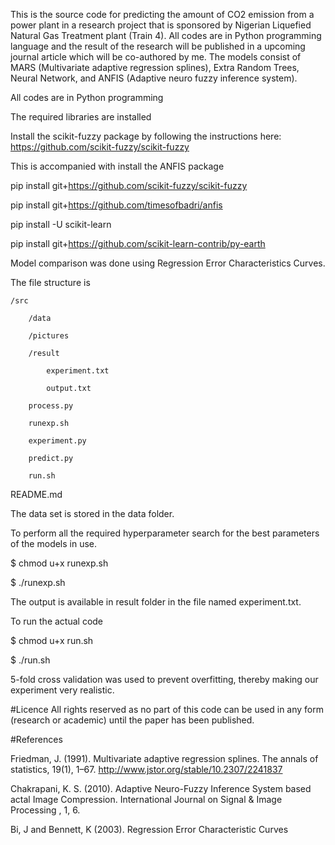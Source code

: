 This is the source code for predicting the amount of CO2 emission from a power plant in a research project that is sponsored by Nigerian Liquefied Natural Gas Treatment plant (Train 4). All codes are in Python programming language and the result of the research will be published in a upcoming journal article which will be co-authored by me. The models consist of MARS (Multivariate adaptive regression splines), Extra Random Trees, Neural Network, and ANFIS (Adaptive neuro fuzzy inference system).

All codes are in Python programming

The required libraries are installed

Install the scikit-fuzzy package by following the instructions here: https://github.com/scikit-fuzzy/scikit-fuzzy

This is accompanied with install the ANFIS package

pip install git+https://github.com/scikit-fuzzy/scikit-fuzzy

pip install git+https://github.com/timesofbadri/anfis

pip install -U scikit-learn

pip install git+https://github.com/scikit-learn-contrib/py-earth


Model comparison was done using Regression Error Characteristics Curves.

The file structure is 

    /src

        /data  

        /pictures

        /result

            experiment.txt

            output.txt

        process.py  

        runexp.sh

        experiment.py  

        predict.py 

        run.sh

README.md

The data set is stored in the data folder.

To perform all the required hyperparameter search for the best parameters of the models in use.

$ chmod u+x runexp.sh

$ ./runexp.sh

The output is available in result folder in the file named experiment.txt.

To run the actual code

$ chmod u+x run.sh

$ ./run.sh


5-fold cross validation was used to prevent overfitting, thereby making our experiment very realistic.

#Licence
All rights reserved as no part of this code can be used in any form (research or academic) until the paper has been published.

#References

Friedman, J. (1991). Multivariate adaptive regression splines. The annals of statistics, 19(1), 1–67. http://www.jstor.org/stable/10.2307/2241837

Chakrapani, K. S. (2010). Adaptive Neuro-Fuzzy Inference System based
actal Image Compression. International Journal on Signal & Image
 Processing , 1, 6. 

Bi, J and Bennett, K (2003). Regression Error Characteristic Curves


